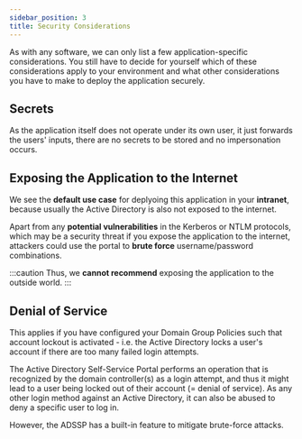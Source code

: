 ```yaml
---
sidebar_position: 3
title: Security Considerations
---
```


As with any software, we can only list a few application-specific considerations. You still have to decide for yourself which of these considerations apply to your environment and what other considerations you have to make to deploy the application securely.

## Secrets

As the application itself does not operate under its own user, it just forwards the users' inputs, there are no secrets to be stored and no impersonation occurs.

## Exposing the Application to the Internet

We see the **default use case** for deplyoing this application in your **intranet**, because usually the Active Directory is also not exposed to the internet.

Apart from any **potential vulnerabilities** in the Kerberos or NTLM protocols, which may be a security threat if you expose the application to the internet, attackers could use the portal to **brute force** username/password combinations.

:::caution
Thus, we **cannot recommend** exposing the application to the outside world.
:::

## Denial of Service

This applies if you have configured your Domain Group Policies such that account lockout is activated - i.e. the Active Directory locks a user's account if there are too many failed login attempts.

The Active Directory Self-Service Portal performs an operation that is recognized by the domain controller(s) as a login attempt, and thus it might lead to a user being locked out of their account (= denial of service). As any other login method against an Active Directory, it can also be abused to deny a specific user to log in.

However, the ADSSP has a built-in feature to mitigate brute-force attacks.
